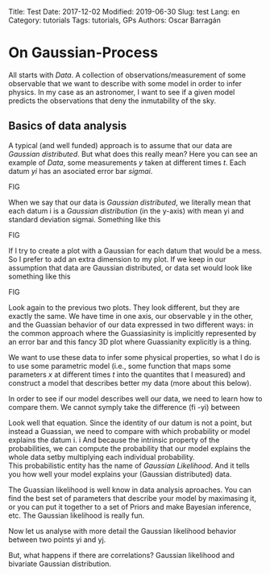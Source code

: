Title: Test
Date: 2017-12-02 
Modified: 2019-06-30
Slug: test
Lang: en
Category: tutorials
Tags: tutorials, GPs
Authors: Oscar Barragán


# On Gaussian-Process


All starts with *Data*. A collection of observations/measurement of some observable that we want to describe with some model in order to infer physics. 
In my case as an astronomer, I want to see if a given model predicts the observations that deny the inmutability of the sky. 

## Basics of data analysis

A typical (and well funded) approach is to assume that our data are *Gaussian distributed*.
But what does this really mean? Here you can see an example of *Data*, some measurements _y_ taken at different times _t_. Each datum _yi_ has an asociated error bar _sigmai_. 


FIG

When we say that our data is *Gaussian distributed*, we literally mean that each datum i is a *Gaussian distribution* (in the y-axis) with mean yi and standard deviation sigmai. Something like this

FIG

If I try to create a plot with a Gaussian for each datum that would be a mess. So I prefer to add an extra dimension to my plot. If we keep in our assumption that data are Gaussian distributed, or data set would look like something like this

FIG

Look again to the previous two plots. They look different, but they are exactly the same. We have time in one axis, our observable y in the other, and the Guassian behavior of our data expressed in two different ways: in the common approach where the Guassiasinity is implicitly represented by an error bar and this fancy 3D plot where Guassianity explicitly is a thing. 


We want to use these data to infer some physical properties, so what I do is to use some parametric model (i.e., some function that maps some parameters _x_ at different times _t_ into the quantites that I measured) and construct a model that describes better my data (more about this below).  

In order to see if our model describes well our data, we need to learn how to compare them. 
We cannot symply take the difference (fi -yi) between 


Look well that equation. Since the identity of our datum is not a point, but instead a Guassian, we need to compare with which probability or model explains the datum i. i
And because the intrinsic property of the probabilities, we can compute the probability that our model explains the whole data setby multiplying each individual probability.   
This probabilistic entity has the name of *Gaussian Likelihood*. And it tells you how well your model explains your (Gaussian distributed) data.

The Guassian likelihood is well know in data analysis aproaches. You can find the best set of parameters that describe your model by maximasing it, or you can put it together to a set of Priors and make Bayesian inference, etc. The Gaussian likelihood is really fun. 

Now let us analyse with more detail the Gaussian likelihood behavior between two points yi and yj. 


But, what happens if there are correlations? Gaussian likelihood and bivariate Gaussian distribution.

 
